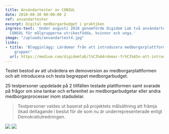 ```yaml
---
title: Användartester av CONSUL
date: 2018-08-30 00:00:00 Z
ref: anvandartester
excerpt: Digital medborgarbudget i praktiken
ingress-text: 'Under augusti 2018 genomförde Digidem Lab två användartester av medborgarplattformen
  CONSUL för målgrupperna utrikesfödda, kvinnor och unga.'
image: "/uploads/anvandartest4.jpg"
links:
- title: 'Blogginlägg: Lärdomar från att introducera medborgarplattformar till underrepresenterade
    grupper'
  url: https://medium.com/digidemlab/l%C3%A4rdomar-fr%C3%A5n-att-introducera-medborgarplattformar-till-underrepresenterade-grupper-f57af4620331
---
```


Testet bestod av att utvärdera en demoversion av medborgarplattformen och att introducera och testa begreppet medborgarbudget.

25 testpersoner uppdelade på 2 tillfällen testade plattformen samt svarade på frågor om sina tankar och erfarenhet av medborgarbudgetar eller andra medborgarprocesser inom stadsdelar.

> Testpersoner valdes ut baserat på projektets målsättning att främja ökad deltagande i beslut för de som nu är underrepresenterade enligt Demokratiutredningen.

![](/uploads/anvandartest2.jpg) ![](/uploads/anvandartest3.jpg)
